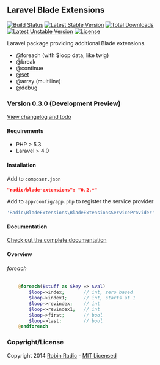 ## Laravel Blade Extensions
[![Build Status](https://travis-ci.org/RobinRadic/blade-extensions.svg?branch=master)](https://travis-ci.org/RobinRadic/blade-extensions)
[![Latest Stable Version](https://poser.pugx.org/radic/blade-extensions/v/stable.svg)](https://packagist.org/packages/radic/blade-extensions)
[![Total Downloads](https://poser.pugx.org/radic/blade-extensions/downloads.svg)](https://packagist.org/packages/radic/blade-extensions)
[![Latest Unstable Version](https://poser.pugx.org/radic/blade-extensions/v/unstable.svg)](https://packagist.org/packages/radic/blade-extensions)
[![License](https://poser.pugx.org/radic/blade-extensions/license.svg)](https://packagist.org/packages/radic/blade-extensions)

Laravel package providing additional Blade extensions.

- @foreach (with $loop data, like twig)
- @break
- @continue
- @set
- @array (multiline)
- @debug


### Version 0.3.0 (Development Preview)
[View changelog and todo](https://github.com/RobinRadic/laravel-bukkit-console/blob/master/changelog.md)


#### Requirements
- PHP > 5.3 
- Laravel > 4.0


#### Installation
Add to `composer.json`
```JSON
"radic/blade-extensions": "0.2.*"
```

Add to `app/config/app.php` to register the service provider
```php
'Radic\BladeExtensions\BladeExtensionsServiceProvider'
```

#### Documentation
[Check out the complete documentation](https://github.com/RobinRadic/blade-extensions/wiki)

#### Overview

###### foreach
```php
    @foreach($stuff as $key => $val)
        $loop->index;       // int, zero based
        $loop->index1;      // int, starts at 1
        $loop->revindex;    // int
        $loop->revindex1;   // int
        $loop->first;       // bool
        $loop->last;        // bool
    @endforeach
```


### Copyright/License
Copyright 2014 [Robin Radic](https://github.com/RobinRadic) - [MIT Licensed](http://radic.mit-license.org)